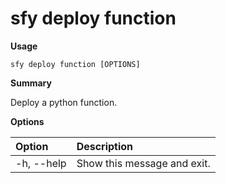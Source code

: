# sfy deploy function

**Usage**

`sfy deploy function [OPTIONS]`

**Summary**

Deploy a python function.

**Options**

| **Option** | **Description** |
| :--- | :--- |
| -h, --help | Show this message and exit. |
